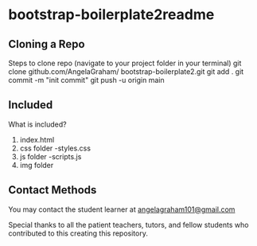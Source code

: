 # bootstrap-boilerplate2readme
## Cloning a Repo

 Steps to clone repo
(navigate to your project folder in your terminal)
  git clone github.com/AngelaGraham/ bootstrap-boilerplate2.git
  git add .
  git commit -m "init commit"
  git push -u origin main
## Included

What is included?
1. index.html
2. css folder
  -styles.css
3. js folder
  -scripts.js
4. img folder
## Contact Methods 
You may contact the student learner at angelagraham101@gmail.com 

Special thanks to all the patient teachers, tutors, and fellow students who contributed to this creating this repository. 

